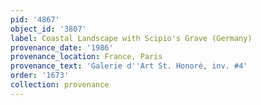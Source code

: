 ```yaml
---
pid: '4867'
object_id: '3807'
label: Coastal Landscape with Scipio's Grave (Germany)
provenance_date: '1986'
provenance_location: France, Paris
provenance_text: 'Galerie d''Art St. Honoré, inv. #4'
order: '1673'
collection: provenance
---
```

